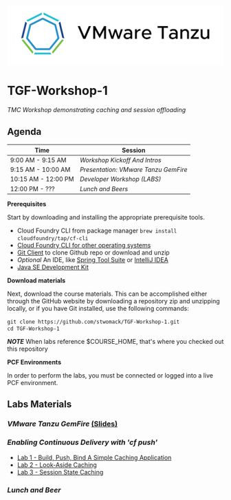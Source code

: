 ![VMware Tanzu Gemfire](/images/vmware-tanzu.png)
# TGF-Workshop-1
*TMC Workshop demonstrating caching and session offloading*

## Agenda

Time | Session
---- | -------
9:00 AM - 9:15 AM | _Workshop Kickoff And Intros_
9:15 AM - 10:00 AM | _Presentation: VMware Tanzu GemFire_
10:15 AM - 12:00 PM | _Developer Workshop (*LABS*)_
12:00 PM - ??? | _Lunch and Beers_

**Prerequisites**

Start by downloading and installing the appropriate prerequisite tools.
- Cloud Foundry CLI from package manager `brew install cloudfoundry/tap/cf-cli`
- [Cloud Foundry CLI for other operating systems](https://docs.cloudfoundry.org/cf-cli/install-go-cli.html)
- [Git Client](https://git-scm.com/downloads) to clone Github repo or download and unzip
- *Optional* An IDE, like [Spring Tool Suite](https://spring.io/tools/sts/all) or [IntelliJ IDEA](https://www.jetbrains.com/idea/download/)
- [Java SE Development Kit](http://info.pivotal.io/n0I60i3021AN0JU0le10CRR)

**Download materials**

Next, download the course materials.  This can be accomplished either through the GitHub website by downloading a repository zip and unzipping locally, or if you have Git installed, use the following commands:

```
git clone https://github.com/stwomack/TGF-Workshop-1.git
cd TGF-Workshop-1
```

***NOTE***
When labs reference $COURSE_HOME, that's where you checked out this repository

**PCF Environments**

In order to perform the labs, you must be connected or logged into a live PCF environment.

## Labs Materials

### _VMware Tanzu GemFire_ [(Slides)](session_01/Session_01-VMware-Tanzu-GemFire.pdf)

### _Enabling Continuous Delivery with 'cf push'_
  - [Lab 1 - Build, Push, Bind A Simple Caching Application](session_02/lab_01/lab_01.md)
  - [Lab 2 - Look-Aside Caching](session_02/lab_02/lab_02.md)
  - [Lab 3 - Session State Caching](session_02/lab_03/lab_03.md)

### _Lunch and Beer_

